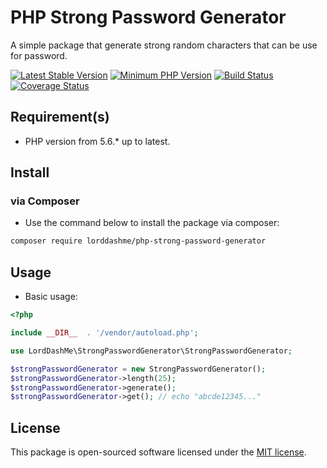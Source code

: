 # PHP Strong Password Generator

A simple package that generate strong random characters that can be use for password.

[![Latest Stable Version](https://img.shields.io/packagist/v/LordDashMe/php-strong-password-generator.svg?style=flat-square)](https://packagist.org/packages/LordDashMe/php-strong-password-generator) [![Minimum PHP Version](https://img.shields.io/badge/php-%3E%3D%205.6-8892BF.svg?style=flat-square)](https://php.net/) [![Build Status](https://img.shields.io/travis/LordDashMe/php-strong-password-generator/master.svg?style=flat-square)](https://travis-ci.org/LordDashMe/php-strong-password-generator) [![Coverage Status](https://img.shields.io/coveralls/LordDashMe/php-strong-password-generator/master.svg?style=flat-square)](https://coveralls.io/github/LordDashMe/php-strong-password-generator?branch=master)

## Requirement(s)

- PHP version from 5.6.* up to latest.

## Install

### via Composer

- Use the command below to install the package via composer:

```txt
composer require lorddashme/php-strong-password-generator
```

## Usage

- Basic usage:

```php
<?php

include __DIR__  . '/vendor/autoload.php';

use LordDashMe\StrongPasswordGenerator\StrongPasswordGenerator;

$strongPasswordGenerator = new StrongPasswordGenerator();
$strongPasswordGenerator->length(25);
$strongPasswordGenerator->generate();
$strongPasswordGenerator->get(); // echo "abcde12345..."
```

## License

This package is open-sourced software licensed under the [MIT license](https://opensource.org/licenses/MIT).
